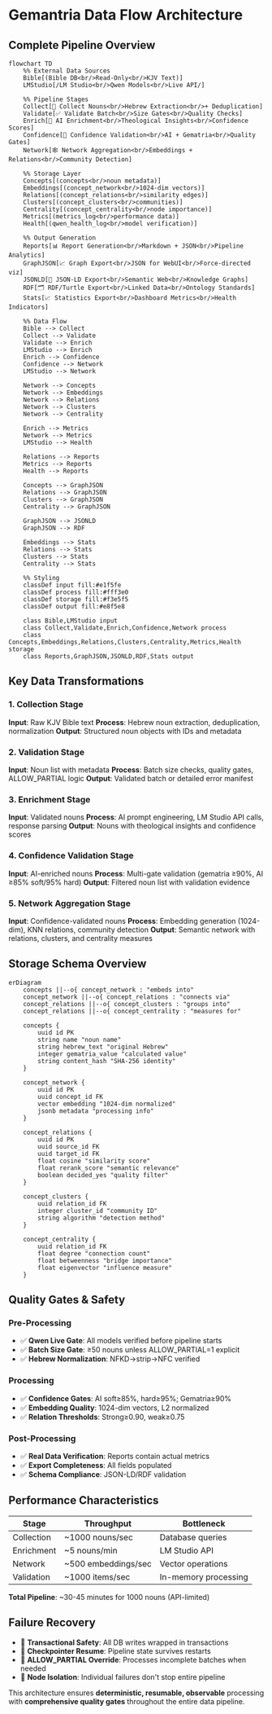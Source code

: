 # Gemantria Data Flow Architecture

## Complete Pipeline Overview

```mermaid
flowchart TD
    %% External Data Sources
    Bible[(Bible DB<br/>Read-Only<br/>KJV Text)]
    LMStudio[/LM Studio<br/>Qwen Models<br/>Live API/]

    %% Pipeline Stages
    Collect[📖 Collect Nouns<br/>Hebrew Extraction<br/>+ Deduplication]
    Validate[✅ Validate Batch<br/>Size Gates<br/>Quality Checks]
    Enrich[🤖 AI Enrichment<br/>Theological Insights<br/>Confidence Scores]
    Confidence[🎯 Confidence Validation<br/>AI + Gematria<br/>Quality Gates]
    Network[🕸️ Network Aggregation<br/>Embeddings + Relations<br/>Community Detection]

    %% Storage Layer
    Concepts[(concepts<br/>noun metadata)]
    Embeddings[(concept_network<br/>1024-dim vectors)]
    Relations[(concept_relations<br/>similarity edges)]
    Clusters[(concept_clusters<br/>communities)]
    Centrality[(concept_centrality<br/>node importance)]
    Metrics[(metrics_log<br/>performance data)]
    Health[(qwen_health_log<br/>model verification)]

    %% Output Generation
    Reports[📊 Report Generation<br/>Markdown + JSON<br/>Pipeline Analytics]
    GraphJSON[📈 Graph Export<br/>JSON for WebUI<br/>Force-directed viz]
    JSONLD[🔗 JSON-LD Export<br/>Semantic Web<br/>Knowledge Graphs]
    RDF[🗂️ RDF/Turtle Export<br/>Linked Data<br/>Ontology Standards]
    Stats[📈 Statistics Export<br/>Dashboard Metrics<br/>Health Indicators]

    %% Data Flow
    Bible --> Collect
    Collect --> Validate
    Validate --> Enrich
    LMStudio --> Enrich
    Enrich --> Confidence
    Confidence --> Network
    LMStudio --> Network

    Network --> Concepts
    Network --> Embeddings
    Network --> Relations
    Network --> Clusters
    Network --> Centrality

    Enrich --> Metrics
    Network --> Metrics
    LMStudio --> Health

    Relations --> Reports
    Metrics --> Reports
    Health --> Reports

    Concepts --> GraphJSON
    Relations --> GraphJSON
    Clusters --> GraphJSON
    Centrality --> GraphJSON

    GraphJSON --> JSONLD
    GraphJSON --> RDF

    Embeddings --> Stats
    Relations --> Stats
    Clusters --> Stats
    Centrality --> Stats

    %% Styling
    classDef input fill:#e1f5fe
    classDef process fill:#fff3e0
    classDef storage fill:#f3e5f5
    classDef output fill:#e8f5e8

    class Bible,LMStudio input
    class Collect,Validate,Enrich,Confidence,Network process
    class Concepts,Embeddings,Relations,Clusters,Centrality,Metrics,Health storage
    class Reports,GraphJSON,JSONLD,RDF,Stats output
```

## Key Data Transformations

### 1. Collection Stage

**Input**: Raw KJV Bible text
**Process**: Hebrew noun extraction, deduplication, normalization
**Output**: Structured noun objects with IDs and metadata

### 2. Validation Stage

**Input**: Noun list with metadata
**Process**: Batch size checks, quality gates, ALLOW_PARTIAL logic
**Output**: Validated batch or detailed error manifest

### 3. Enrichment Stage

**Input**: Validated nouns
**Process**: AI prompt engineering, LM Studio API calls, response parsing
**Output**: Nouns with theological insights and confidence scores

### 4. Confidence Validation Stage

**Input**: AI-enriched nouns
**Process**: Multi-gate validation (gematria ≥90%, AI ≥85% soft/95% hard)
**Output**: Filtered noun list with validation evidence

### 5. Network Aggregation Stage

**Input**: Confidence-validated nouns
**Process**: Embedding generation (1024-dim), KNN relations, community detection
**Output**: Semantic network with relations, clusters, and centrality measures

## Storage Schema Overview

```mermaid
erDiagram
    concepts ||--o{ concept_network : "embeds into"
    concept_network ||--o{ concept_relations : "connects via"
    concept_relations ||--o{ concept_clusters : "groups into"
    concept_relations ||--o{ concept_centrality : "measures for"

    concepts {
        uuid id PK
        string name "noun name"
        string hebrew_text "original Hebrew"
        integer gematria_value "calculated value"
        string content_hash "SHA-256 identity"
    }

    concept_network {
        uuid id PK
        uuid concept_id FK
        vector embedding "1024-dim normalized"
        jsonb metadata "processing info"
    }

    concept_relations {
        uuid id PK
        uuid source_id FK
        uuid target_id FK
        float cosine "similarity score"
        float rerank_score "semantic relevance"
        boolean decided_yes "quality filter"
    }

    concept_clusters {
        uuid relation_id FK
        integer cluster_id "community ID"
        string algorithm "detection method"
    }

    concept_centrality {
        uuid relation_id FK
        float degree "connection count"
        float betweenness "bridge importance"
        float eigenvector "influence measure"
    }
```

## Quality Gates & Safety

### Pre-Processing

- ✅ **Qwen Live Gate**: All models verified before pipeline starts
- ✅ **Batch Size Gate**: ≥50 nouns unless ALLOW_PARTIAL=1 explicit
- ✅ **Hebrew Normalization**: NFKD→strip→NFC verified

### Processing

- ✅ **Confidence Gates**: AI soft≥85%, hard≥95%; Gematria≥90%
- ✅ **Embedding Quality**: 1024-dim vectors, L2 normalized
- ✅ **Relation Thresholds**: Strong≥0.90, weak≥0.75

### Post-Processing

- ✅ **Real Data Verification**: Reports contain actual metrics
- ✅ **Export Completeness**: All fields populated
- ✅ **Schema Compliance**: JSON-LD/RDF validation

## Performance Characteristics

| Stage      | Throughput          | Bottleneck           |
| ---------- | ------------------- | -------------------- |
| Collection | ~1000 nouns/sec     | Database queries     |
| Enrichment | ~5 nouns/min        | LM Studio API        |
| Network    | ~500 embeddings/sec | Vector operations    |
| Validation | ~1000 items/sec     | In-memory processing |

**Total Pipeline**: ~30-45 minutes for 1000 nouns (API-limited)

## Failure Recovery

- 🔄 **Transactional Safety**: All DB writes wrapped in transactions
- 🔄 **Checkpointer Resume**: Pipeline state survives restarts
- 🔄 **ALLOW_PARTIAL Override**: Processes incomplete batches when needed
- 🔄 **Node Isolation**: Individual failures don't stop entire pipeline

This architecture ensures **deterministic, resumable, observable** processing with **comprehensive quality gates** throughout the entire data pipeline.
